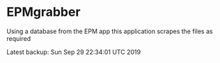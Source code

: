 # EPMgrabber
Using a database from the EPM app this application scrapes the files as required


Latest backup: Sun Sep 29 22:34:01 UTC 2019
